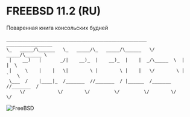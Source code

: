 # FREEBSD 11.2 (RU)
Поваренная книга консольских будней
```
____________________________________________________  _________________   
\_   _____/\______   \_   _____/\_   _____/\______   \/   _____/\______ \  
 |    __)   |       _/|    __)_  |    __)_  |    |  _/\_____  \  |    |  \ 
 |     \    |    |   \|        \ |        \ |    |   \/        \ |    `   \
 \___  /    |____|_  /_______  //_______  / |______  /_______  //_______  /
     \/            \/        \/         \/         \/        \/         \/ 
```
![FreeBSD](https://i.imgur.com/rkCK1hO.jpg)

